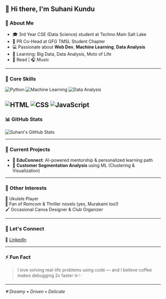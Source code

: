 ## 👋 Hi there, I'm Suhani Kundu

### 🚀 About Me
- 🎓 3rd Year CSE (Data Science) student at Techno Main Salt Lake
- 📢 PR Co-Head at GFG TMSL Student Chapter 
- 💻 Passionate about **Web Dev**, **Machine Learning**, **Data Analysis**  
- 🧠 Learning: Big Data, Data Analysis, Moto of Life   
- 📖 Read | 🎧 Music 
---

### 🧠 Core Skills
![Python](https://img.shields.io/badge/-Python-3776AB?style=for-the-badge&logo=python&logoColor=white)
![Machine Learning](https://img.shields.io/badge/-Machine%20Learning-brightgreen?style=for-the-badge)
![Data Analysis](https://img.shields.io/badge/-Data%20Analysis-blue?style=for-the-badge)

![HTML](https://img.shields.io/badge/-HTML-E34F26?style=for-the-badge&logo=html5&logoColor=white)
![CSS](https://img.shields.io/badge/-CSS-1572B6?style=for-the-badge&logo=css3&logoColor=white)
![JavaScript](https://img.shields.io/badge/-JavaScript-F7DF1E?style=for-the-badge&logo=javascript&logoColor=black)
---
### 📊 GitHub Stats

![Suhani's GitHub Stats](https://github-readme-stats.vercel.app/api?username=suhanikundu&show_icons=true&hide_title=true&hide_rank=true&theme=vision-friendly-dark&border_radius=15&icon_color=FFD700&title_color=FFD700&text_color=ffffff)



---

### 🎯 Current Projects
- 🤖 **EduConnect**: AI-powered mentorship & personalized learning path
- 💼 **Customer Segmentation Analysis** using ML (Clustering & Visualization)

---

### 🧩 Other Interests  
🎵 Ukulele Player  
📖 Fan of Romcom & Thriller novels (yes, Murakami too!)  
🖌️ Occasional Canva Designer & Club Organizer  

---

### 💬 Let's Connect
🔗 [LinkedIn](https://www.linkedin.com/in/suhanikundu)

---

### ⚡ Fun Fact  
> I love solving real-life problems using code — and I believe coffee makes debugging 2x faster ☕✨

---

_💗 Dreamy • Driven • Delicate_

